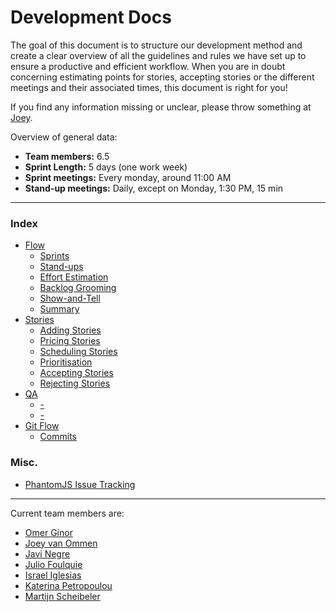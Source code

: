 # Development Docs #

The goal of this document is to structure our development method and create a clear overview of all the guidelines and rules we have set up to ensure a productive and efficient workflow. When you are in doubt concerning estimating points for stories, accepting stories or the different meetings and their associated times, this document is right for you! 

If you find any information missing or unclear, please throw something at [Joey](mailto:joey@twittercounter.com).

Overview of general data:
* __Team members:__ 6.5
* __Sprint Length:__ 5 days (one work week)
* __Sprint meetings:__ Every monday, around 11:00 AM
* __Stand-up meetings:__ Daily, except on Monday, 1:30 PM, 15 min

* * *

### Index ###
* [Flow](flow.md)
	* [Sprints](flow.md#sprints)
	* [Stand-ups](flow.md#standups)
	* [Effort Estimation](flow.md#effortestimation)
	* [Backlog Grooming](flow.md#backloggrooming)
	* [Show-and-Tell](flow.md#showandtell)
	* [Summary](flow.md#summary)
* [Stories](stories.md)
	* [Adding Stories](stories.md#addingstories)
	* [Pricing Stories](stories.md#pricingstories)
	* [Scheduling Stories](stories.md#schedulingstories)
	* [Prioritisation](stories.md#prioritisation)
	* [Accepting Stories](stories.md#astories)
	* [Rejecting Stories](stories.md#dstories)
* [QA](qa.md)
	* [-](qa.md#test)
	* [-](qa.md#test)
* [Git Flow](git-flow.md)
	* [Commits](git-flow.md#commits)

### Misc. ###
* [PhantomJS Issue Tracking](misc/phantom-js-findings.md)

* * *

Current team members are:
* [Omer Ginor](https://twitter.com/mightyom)
* [Joey van Ommen](https://twitter.com/Joeynoh)
* [Javi Negre](https://twitter.com/javielnegre)
* [Julio Foulquie](https://twitter.com/julioelpoeta)
* [Israel Iglesias](https://twitter.com/israblekia)
* [Katerina Petropoulou](https://twitter.com/kat_petropoulou)
* [Martijn Scheibeler](https://twitter.com/martijnsch)
